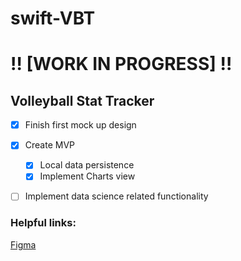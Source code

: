 # swift-VBT

# :bangbang: [WORK IN PROGRESS] :bangbang:

## Volleyball Stat Tracker

- [X] Finish first mock up design
- [X] Create MVP
  - [X] Local data persistence
  - [X] Implement Charts view
- [ ] Implement data science related functionality


### Helpful links:
[Figma](https://www.figma.com/file/4MfZYN79RPwmDUUKP4t8IB/Vball-Stat-Tracker) 
